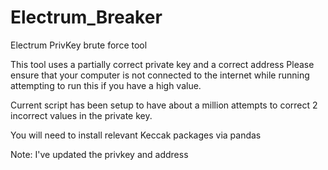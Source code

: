 # Electrum_Breaker
Electrum PrivKey brute force tool

This tool uses a partially correct private key and a correct address
Please ensure that your computer is not connected to the internet while running attempting to run this if you have a high value. 

Current script has been setup to have about a million attempts to correct 2 incorrect values in the private key. 

You will need to install relevant Keccak packages via pandas

Note: I've updated the privkey and address
